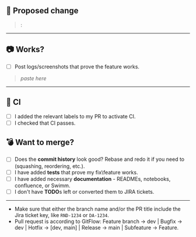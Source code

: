 ## 🚀 Proposed change
> :
---

## 📷 Works?

- [ ] Post logs/screenshots that prove the feature works.

> _paste here_
---

## 🤖 CI

- [ ] I added the relevant labels to my PR to activate CI.
- [ ] I checked that CI passes.

## 💣 Want to merge?

- [ ] Does the **commit history** look good? Rebase and redo it if you need to (squashing, reordering, etc.).
- [ ] I have added **tests** that prove my fix\feature works.
- [ ] I have added necessary **documentation** - READMEs, notebooks, confluence, or Swimm.
- [ ] I don't have **TODO**s left or converted them to JIRA tickets.

---

* Make sure that either the branch name and/or the PR title include the Jira ticket key, like `RND-1234` or `DA-1234`.
* Pull request is according to GitFlow: Feature branch -> dev | Bugfix -> dev | Hotfix -> [dev, main] | Release -> main | Subfeature -> Feature.
